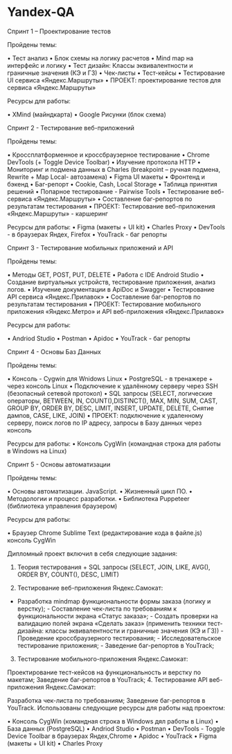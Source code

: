 # Yandex-QA
Спринт 1 – Проектирование тестов

Пройдены темы:

• Тест анализ • Блок схемы на логику расчетов • Mind map на интерфейс и логику • Тест дизайн: Классы эквивалентности и граничные значения (КЭ и ГЗ) • Чек-листы • Тест-кейсы • Тестирование UI сервиса «Яндекс.Маршруты» • ПРОЕКТ: проектирование тестов для сервиса «Яндекс.Маршруты»

Ресурсы для работы:

• XMind (майндкарта) • Google Рисунки (блок схема)

Спринт 2 - Тестирование веб-приложений

Пройдены темы:

• Кроссплатформенное и кроссбраузерное тестирование • Chrome DevTools (+ Toggle Device Toolbar) • Изучение протокола HTTP • Мониторинг и подмена данных в Charles (breakpoint – ручная подмена, Rewrite + Map Local- автозамена) • Figma UI макеты • Фронтенд и бэкенд • Баг-репорт • Cookie, Cash, Local Storage • Таблица принятия решений • Попарное тестирование - Pairwise Tools • Тестирование веб-сервиса «Яндекс.Маршруты» • Составление баг-репортов по результатам тестирования • ПРОЕКТ: Тестирование веб-приложения «Яндекс.Маршруты» - каршеринг

Ресурсы для работы: • Figma (макеты + UI kit) • Charles Proxy • DevTools - в браузерах Яндех, Firefox • YouTrack - баг репорты

Спринт 3 - Тестирование мобильных приложений и API

Пройдены темы:

• Методы GET, POST, PUT, DELETE • Работа с IDE Android Studio • Создание виртуальных устройств, тестирование приложения, анализ логов. • Изучение документации в ApiDoc и Swagger • Тестирование API сервиса «Яндекс.Прилавок» • Составление баг-репортов по результатам тестирования • ПРОЕКТ: Тестирование мобильного приложения «Яндекс.Метро» и API веб-приложения «Яндекс.Прилавок»

Ресурсы для работы:

• Andriod Studio • Postman • Apidoc • YouTrack - баг репорты

Спринт 4 - Основы Баз Данных

Пройдены темы:

• Консоль - Cygwin для Wnidows Linux • PostgreSQL - в тренажере + через консоль Linux • Подключение к удалённому серверу через SSH (безопасный сетевой протокол) • SQL запросы (SELECT, логические операторы, BETWEEN, IN, COUNT(),DISTINCT(), MAX, MIN, SUM, CAST, GROUP BY, ORDER BY, DESC, LIMIT, INSERT, UPDATE, DELETE, Снятие дампов, CASE, LIKE, JOIN) • ПРОЕКТ: подключение к удаленному серверу, поиск логов по IP адресу, запросы в Базу данных через консоль

Ресурсы для работы: • Консоль CygWin (командная строка для работы в Windows на Linux)

Спринт 5 - Основы автоматизации

Пройдены темы:

• Основы автоматизации. JavaScript. • Жизненный цикл ПО. • Методологии и процесс разработки. • Библиотека Puppeteer (библиотека управления браузером)

Ресурсы для работы:

• Браузер Chrome Sublime Text (редактирование кода в файле.js) консоль CygWin

Дипломный проект включил в себя следующие задания:
1. Теория тестирования + SQL запросы (SELECT, JOIN, LIKE, AVG(), ORDER BY, COUNT(), DESC, LIMIT)

2. Тестирование веб-приложения Яндекс.Самокат:

- Разработка mindmap функциональности формы заказа (логику и верстку); - Составление чек-листа по требованиям к функциональности экрана «Статус заказа»; - Создать проверки на валидацию полей экрана «Сделать заказ» (применить техники тест-дизайна: классы эквивалентности и граничные значения (КЭ и ГЗ)) - Проведение кроссбраузерного тестирования; - Исследовательское тестирование приложения; - Заведение баг-репортов в YouTrack;

3. Тестирование мобильного-приложения Яндекс.Самокат:

Проектирование тест-кейсов на функциональность и верстку по макетам;
Заведение баг-репортов в YouTrack;
4. Тестирование API веб-приложения Яндекс.Самокат:

Разработка чек-листа по требованиям;
Заведение баг-репортов в YouTrack.
Использованы следующие ресурсы для работы над проектом:

• Консоль CygWin (командная строка в Windows дял работы в Linux) • База данных (PostgreSQL) • Andriod Studio • Postman • DevTools - Toggle Device Toolbar в браузерах Яндех,Chrome • Apidoc • YouTrack • Figma (макеты + UI kit) • Charles Proxy
